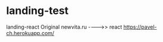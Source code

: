 # landing-test
landing-react   Original newvita.ru   ---->> react    https://pavel-ch.herokuapp.com/
